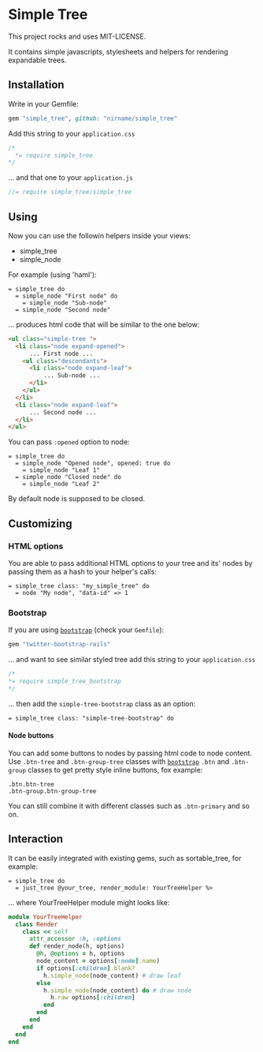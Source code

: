 # Simple Tree

This project rocks and uses MIT-LICENSE.

It contains simple javascripts, stylesheets and helpers for rendering expandable trees.

## Installation

Write in your Gemfile:
```ruby
gem "simple_tree", github: "nirname/simple_tree"
```
Add this string to your `application.css`
```css
/*
  *= require simple_tree
*/
```
... and that one to your `application.js`
```js
//= require simple_tree/simple_tree
```

## Using

Now you can use the followin helpers inside your views:
* simple_tree
* simple_node

For example (using 'haml'):

```haml
= simple_tree do
  = simple_node "First node" do
    = simple_node "Sub-node"
  = simple_node "Second node"
```

... produces html code that will be similar to the one below:

```html
<ul class="simple-tree ">
  <li class="node expand-opened">
      ... First node ...
    <ul class="descendants">
      <li class="node expand-leaf">
          ... Sub-node ...
      </li>
    </ul>
  </li>
  <li class="node expand-leaf">
      ... Second node ...
  </li>
</ul>
```

You can pass `:opened` option to node:

```haml
= simple_tree do
  = simple_node "Opened node", opened: true do
    = simple_node "Leaf 1"
  = simple_node "Closed node" do
    = simple_node "Leaf 2"
```

By default node is supposed to be closed.


## Customizing

### HTML options

You are able to pass additional HTML options to your tree and its' nodes by passing them as a hash to your helper's calls:

```haml
= simple_tree class: "my_simple_tree" do
  = node "My node", "data-id" => 1
```

### Bootstrap

If you are using [`bootstrap`](https://github.com/twitter/bootstrap "Twitter Bootstrap on GitHub") (check your `Gemfile`):
```ruby
gem "twitter-bootstrap-rails"
```
... and want to see similar styled tree add this string to your `application.css`
```css
/*
*= require simple_tree_bootstrap
*/
```
... then add the `simple-tree-bootstrap` class as an option:
```haml
= simple_tree class: "simple-tree-bootstrap" do
```

#### Node buttons

You can add some buttons to nodes by passing html code to node content.
Use `.btn-tree` and `.btn-group-tree` classes with [`bootstrap`](https://github.com/twitter/bootstrap "Twitter Bootstrap on GitHub")
`.btn` and `.btn-group` classes to get pretty style inline buttons, fox example:
```haml
.btn.btn-tree
.btn-group.btn-group-tree
```
You can still combine it with different classes such as `.btn-primary` and so on.

## Interaction

It can be easily integrated with existing gems, such as sortable_tree, for example:

```haml
= simple_tree do
  = just_tree @your_tree, render_module: YourTreeHelper %>
```
... where YourTreeHelper module might looks like:

```ruby
module YourTreeHelper
  class Render
    class << self
      attr_accessor :h, :options
      def render_node(h, options)
        @h, @options = h, options
        node_content = options[:node].name)
        if options[:children].blank?
          h.simple_node(node_content) # draw leaf
        else
          h.simple_node(node_content) do # draw node
            h.raw options[:children]
          end
        end
      end
    end
  end
end
```
